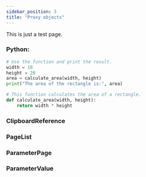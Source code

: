 ```yaml
---
sidebar_position: 3
title: "Proxy objects"
---
```


This is just a test page.

### Python:

```python
# Use the function and print the result.
width = 10
height = 20
area = calculate_area(width, height)
print("The area of the rectangle is:", area)

# This function calculates the area of a rectangle.
def calculate_area(width, height):
    return width * height
```

### ClipboardReference

### PageList

### ParameterPage

### ParameterValue

